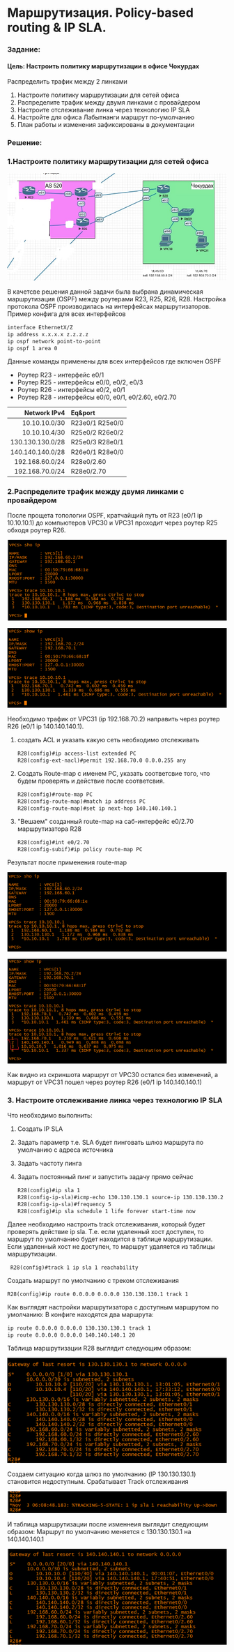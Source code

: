 # Маршрутизация. Policy-based routing & IP SLA.

###  Задание:

####  Цель: Настроить политику маршрутизации в офисе Чокурдах
 
Распределить трафик между 2 линками

1. Настроите политику маршрутизации для сетей офиса
2. Распределите трафик между двумя линками с провайдером
3. Настроите отслеживание линка через технологию IP SLA
4. Настройте для офиса Лабытнанги маршрут по-умолчанию
5. План работы и изменения зафиксированы в документации 

###  Решение:
### 1.Настроите политику маршрутизации для сетей офиса 

![](Schema.png)

В качетсве решения данной задачи была выбрана динамическая маршрутизация (OSPF) между роутерами R23, R25, R26, R28.
Настройка протокола OSPF производилась на интерфейсах маршрутизаторов.
Пример конфига для всех интерфейсов

    interface EthernetX/Z
    ip address x.x.x.x z.z.z.z
    ip ospf network point-to-point
    ip ospf 1 area 0
   
Данные команды применены для всех интерфейсов где включен OSPF 

* Роутер R23 - интерфейс e0/1
* Роутер R25 - интерфейсы e0/0, e0/2, e0/3
* Роутер R26 - интерфейсы e0/2, e0/1
* Роутер R28 - интерфейсы e0/0, e0/1, e0/2.60, e0/2.70

| Network IPv4     |  Eq&port       |
|-----------------:|:---------------|
| 10.10.10.0/30    | R23e0/1 R25e0/0|   
| 10.10.10.4/30    | R25e0/2 R26e0/2|             
| 130.130.130.0/28 | R25e0/3 R28e0/1|
| 140.140.140.0/28 | R26e0/1 R28e0/0|
| 192.168.60.0/24  |   R28e0/2.60   |
| 192.168.70.0/24  |   R28e0/2.70   |


### 2.Распределите трафик между двумя линками с провайдером

После прощета топологии OSPF, кратчайщий путь от R23 (e0/1 ip 10.10.10.1) до компьютеров VPC30 и VPC31 проходит через роутер R25 обходя роутер R26.

![](Ping60.png)

![](Ping70.png)

Необходимо трафик от VPC31 (ip 192.168.70.2) направить через роутер R26 (e0/1 ip 140.140.140.1).
1. создать ACL и указать какую сеть необходимо отслеживать

       R28(config)#ip access-list extended PC
       R28(config-ext-nacl)#permit 192.168.70.0 0.0.0.255 any
       
2. Создать Route-map с именем PC, указать соответсвие того, что будем проверять и действие после соответсвия. 
       
       R28(config)#route-map PC
       R28(config-route-map)#match ip address PC
       R28(config-route-map)#set ip next-hop 140.140.140.1
       
3. "Вешаем" созданный route-map  на саб-интерфейс e0/2.70 маршрутизатора R28 

       R28(config)#int e0/2.70
       R28(config-subif)#ip policy route-map PC
 
 Результат после применения route-map

![](Ping60-1.png)

![](Ping70-1.png)

Как видно из скриншота маршрут от VPC30 остался без изменений, а маршрут от VPC31 пошел через роутер R26 (e0/1 ip 140.140.140.1)

### 3. Настроите отслеживание линка через технологию IP SLA

Что необходимо выполнить:
1. Создать IP SLA
2. Задать параметр т.е. SLA будет пинговать шлюз маршрута по умолчанию с адреса источника
3. Задать частоту пинга
4. Задать постоянный пинг и запустить задачу прямо сейчас

       R28(config)#ip sla 1
       R28(config-ip-sla)#icmp-echo 130.130.130.1 source-ip 130.130.130.2
       R28(config-ip-sla)#frequency 5
       R28(config)#ip sla schedule 1 life forever start-time now
       
  Далее необходимо настроить track  отслеживания, который будет проверять действие ip sla. Т.е. если удаленный хост доступен, то маршрут по умолчанию будет находится в таблице маршрутизации. Если удаленный хост не доступен, то маршрут удаляется из таблицы маршрутизации.
   
     R28(config)#track 1 ip sla 1 reachability
  
 Создать маршрут по умолчанию с треком отслеживания 
 
    R28(config)#ip route 0.0.0.0 0.0.0.0 130.130.130.1 track 1
    
  Как выглядят настройки маршрутизатора с доступным маршрутом по умолчанию:
В конфиге находятся два маршрута:
   
    ip route 0.0.0.0 0.0.0.0 130.130.130.1 track 1
    ip route 0.0.0.0 0.0.0.0 140.140.140.1 20

Таблица маршрутизации R28 выглядит следующим образом:

![](Route_Table.png)

Создаем ситуацию когда шлюз по умолчанию (IP 130.130.130.1) становится недоступным.
Срабатывает Track отслеживания

![](Track_Down.png)

И таблица маршрутизации после изменнеия выглядит следующим образом:
Маршрут по умолчанию меняется с 130.130.130.1 на 140.140.140.1

![](Route_Table_Down.png)
        
